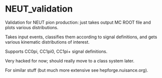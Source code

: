 # NEUT_validation
Validation for NEUT pion production: just takes output MC ROOT file and plots various distributions. 

Takes input events, classifies them according to signal definitions, and gets various kinematic distributions of interest.

Supports CC0pi, CC1pi0, CC1pi+ signal definitions.

Very hacked for now; should really move to a class system later.

For similar stuff (but much more extensive see hepforge.nuisance.org).
